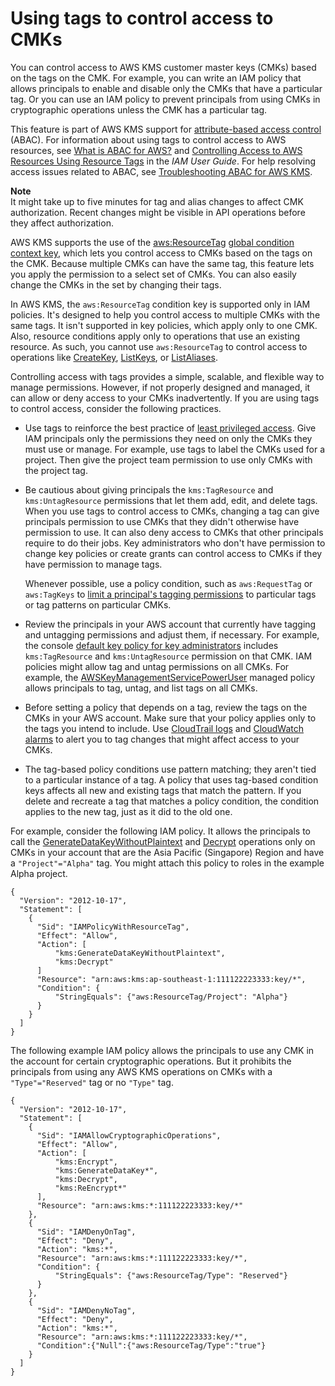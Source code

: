 # Using tags to control access to CMKs<a name="tag-authorization"></a>

You can control access to AWS KMS customer master keys \(CMKs\) based on the tags on the CMK\. For example, you can write an IAM policy that allows principals to enable and disable only the CMKs that have a particular tag\. Or you can use an IAM policy to prevent principals from using CMKs in cryptographic operations unless the CMK has a particular tag\. 

This feature is part of AWS KMS support for [attribute\-based access control](abac.md) \(ABAC\)\. For information about using tags to control access to AWS resources, see [What is ABAC for AWS?](https://docs.aws.amazon.com/IAM/latest/UserGuide/introduction_attribute-based-access-control.html) and [Controlling Access to AWS Resources Using Resource Tags](https://docs.aws.amazon.com/IAM/latest/UserGuide/access_tags.html) in the *IAM User Guide*\. For help resolving access issues related to ABAC, see [Troubleshooting ABAC for AWS KMS](abac.md#troubleshooting-tags-aliases)\.

**Note**  
It might take up to five minutes for tag and alias changes to affect CMK authorization\. Recent changes might be visible in API operations before they affect authorization\.

AWS KMS supports the use of the [aws:ResourceTag](https://docs.aws.amazon.com/IAM/latest/UserGuide/reference_policies_condition-keys.html#condition-keys-resourcetag) [global condition context key](https://docs.aws.amazon.com/IAM/latest/UserGuide/reference_policies_condition-keys.html), which lets you control access to CMKs based on the tags on the CMK\. Because multiple CMKs can have the same tag, this feature lets you apply the permission to a select set of CMKs\. You can also easily change the CMKs in the set by changing their tags\. 

In AWS KMS, the `aws:ResourceTag` condition key is supported only in IAM policies\. It's designed to help you control access to multiple CMKs with the same tags\. It isn't supported in key policies, which apply only to one CMK\. Also, resource conditions apply only to operations that use an existing resource\. As such, you cannot use `aws:ResourceTag` to control access to operations like [CreateKey](https://docs.aws.amazon.com/kms/latest/APIReference/API_CreateKey.html), [ListKeys](https://docs.aws.amazon.com/kms/latest/APIReference/API_ListKeys.html), or [ListAliases](https://docs.aws.amazon.com/kms/latest/APIReference/API_ListAliases.html)\.

Controlling access with tags provides a simple, scalable, and flexible way to manage permissions\. However, if not properly designed and managed, it can allow or deny access to your CMKs inadvertently\. If you are using tags to control access, consider the following practices\.
+ Use tags to reinforce the best practice of [least privileged access](https://docs.aws.amazon.com/IAM/latest/UserGuide/best-practices.html#grant-least-privilege)\. Give IAM principals only the permissions they need on only the CMKs they must use or manage\. For example, use tags to label the CMKs used for a project\. Then give the project team permission to use only CMKs with the project tag\.
+ Be cautious about giving principals the `kms:TagResource` and `kms:UntagResource` permissions that let them add, edit, and delete tags\. When you use tags to control access to CMKs, changing a tag can give principals permission to use CMKs that they didn't otherwise have permission to use\. It can also deny access to CMKs that other principals require to do their jobs\. Key administrators who don't have permission to change key policies or create grants can control access to CMKs if they have permission to manage tags\. 

  Whenever possible, use a policy condition, such as `aws:RequestTag` or `aws:TagKeys` to [limit a principal's tagging permissions](tag-permissions.md#tag-permissions-conditions) to particular tags or tag patterns on particular CMKs\.
+ Review the principals in your AWS account that currently have tagging and untagging permissions and adjust them, if necessary\. For example, the console [default key policy for key administrators](key-policies.md#key-policy-default-allow-administrators) includes `kms:TagResource` and `kms:UntagResource` permission on that CMK\. IAM policies might allow tag and untag permissions on all CMKs\. For example, the [AWSKeyManagementServicePowerUser](aws-managed-policies.md) managed policy allows principals to tag, untag, and list tags on all CMKs\.
+ Before setting a policy that depends on a tag, review the tags on the CMKs in your AWS account\. Make sure that your policy applies only to the tags you intend to include\. Use [CloudTrail logs](logging-using-cloudtrail.md) and [CloudWatch alarms](monitoring-overview.md) to alert you to tag changes that might affect access to your CMKs\.
+ The tag\-based policy conditions use pattern matching; they aren't tied to a particular instance of a tag\. A policy that uses tag\-based condition keys affects all new and existing tags that match the pattern\. If you delete and recreate a tag that matches a policy condition, the condition applies to the new tag, just as it did to the old one\.

For example, consider the following IAM policy\. It allows the principals to call the [GenerateDataKeyWithoutPlaintext](https://docs.aws.amazon.com/kms/latest/APIReference/API_GenerateDataKeyWithoutPlaintext.html) and [Decrypt](https://docs.aws.amazon.com/kms/latest/APIReference/API_Decrypt.html) operations only on CMKs in your account that are the Asia Pacific \(Singapore\) Region and have a `"Project"="Alpha"` tag\. You might attach this policy to roles in the example Alpha project\.

```
{
  "Version": "2012-10-17",
  "Statement": [
    {
      "Sid": "IAMPolicyWithResourceTag",
      "Effect": "Allow",
      "Action": [
          "kms:GenerateDataKeyWithoutPlaintext",
          "kms:Decrypt"
      ]
      "Resource": "arn:aws:kms:ap-southeast-1:111122223333:key/*",
      "Condition": {
          "StringEquals": {"aws:ResourceTag/Project": "Alpha"}
      }
    }
  ]
}
```

The following example IAM policy allows the principals to use any CMK in the account for certain cryptographic operations\. But it prohibits the principals from using any AWS KMS operations on CMKs with a `"Type"="Reserved"` tag or no `"Type"` tag\.

```
{
  "Version": "2012-10-17",
  "Statement": [
    {
      "Sid": "IAMAllowCryptographicOperations",
      "Effect": "Allow",
      "Action": [
          "kms:Encrypt",
          "kms:GenerateDataKey*",
          "kms:Decrypt",
          "kms:ReEncrypt*"
      ],
      "Resource": "arn:aws:kms:*:111122223333:key/*"
    },
    {
      "Sid": "IAMDenyOnTag",
      "Effect": "Deny",
      "Action": "kms:*",
      "Resource": "arn:aws:kms:*:111122223333:key/*",
      "Condition": {
          "StringEquals": {"aws:ResourceTag/Type": "Reserved"}
      }
    },
    {
      "Sid": "IAMDenyNoTag",
      "Effect": "Deny",
      "Action": "kms:*",
      "Resource": "arn:aws:kms:*:111122223333:key/*",
      "Condition":{"Null":{"aws:ResourceTag/Type":"true"}
    }
  ]
}
```